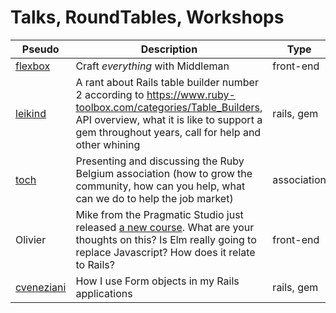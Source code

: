 # Talks, RoundTables, Workshops

Pseudo                                | Description                            | Type
------------------------------------- | -------------------------------------- | -----------------
[flexbox](https://github.com/flexbox) | Craft _everything_ with Middleman      | front-end
[leikind](https://github.com/leikind) | A rant about Rails table builder number 2 according to https://www.ruby-toolbox.com/categories/Table_Builders, API overview, what it is like to support a gem throughout years, call for help and other whining   | rails, gem
[toch](https://github.com/toch)       | Presenting and discussing the Ruby Belgium association (how to grow the community, how can you help, what can we do to help the job market) | association
Olivier | Mike from the Pragmatic Studio just released [a new course](https://pragmaticstudio.com/elm). What are your thoughts on this? Is Elm really going to replace Javascript? How does it relate to Rails?     | front-end
[cveneziani](https://github.com/cveneziani) | How I use Form objects in my Rails applications | rails, gem
